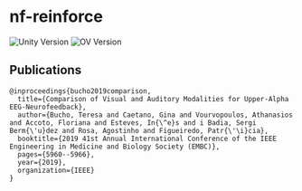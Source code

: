 # nf-reinforce
![Unity Version](https://img.shields.io/badge/Unity-2018.1.0f2-orange.svg)
![OV Version](https://img.shields.io/badge/OpenVibe-3.0.0-blue.svg)

## Publications
```
@inproceedings{bucho2019comparison,
  title={Comparison of Visual and Auditory Modalities for Upper-Alpha EEG-Neurofeedback},
  author={Bucho, Teresa and Caetano, Gina and Vourvopoulos, Athanasios and Accoto, Floriana and Esteves, In{\^e}s and i Badia, Sergi Berm{\'u}dez and Rosa, Agostinho and Figueiredo, Patr{\'\i}cia},
  booktitle={2019 41st Annual International Conference of the IEEE Engineering in Medicine and Biology Society (EMBC)},
  pages={5960--5966},
  year={2019},
  organization={IEEE}
}
```